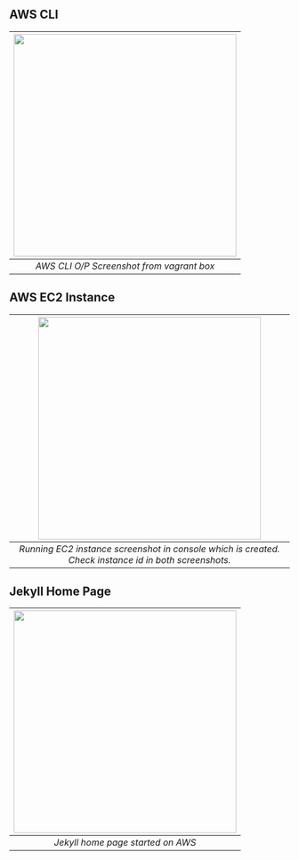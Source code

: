 
## AWS CLI

| <img src="https://github.com/illinoistech-itm/bpatel68/blob/master/itmo-544/Week-05/images/pic1.jpg" alt="" style="width: 400px;"/> |
|:--:| 
| *AWS CLI O/P Screenshot from vagrant box* |


## AWS EC2 Instance

| <img src="https://github.com/illinoistech-itm/bpatel68/blob/master/itmo-544/Week-05/images/pic2.jpg" alt="" style="width: 400px;"/> |
|:--:| 
| *Running EC2 instance screenshot in console which is created. Check instance id in both screenshots.* |


## Jekyll Home Page

| <img src="https://github.com/illinoistech-itm/bpatel68/blob/master/itmo-544/Week-05/images/pic3.jpg" alt="" style="width: 400px;"/> |
|:--:| 
| *Jekyll home page started on AWS* |
